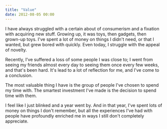 ```yaml
---
title: "Value"
date: 2012-08-05 00:00
---
```


<p>I have always struggled with a certain about of consumerism and a fixation with acquiring new stuff. Growing up, it was toys, then gadgets, then grown-up toys. I've spent a lot of money on things I didn't need, or that I wanted, but grew bored with quickly. Even today, I struggle with the appeal of novelty. <!--more--></p>

<p>Recently, I've suffered a loss of some people I was close to; I went from seeing my friends almost every day to seeing them once every few weeks, and that's been hard. It's lead to a lot of reflection for me, and I've come to a conclusion.</p>

<p>The most valuable thing I have is the group of people I've chosen to spend my time with. The smartest investment I've made is the decision to spend time with them.</p>

<p>I feel like I just blinked and a year went by. And in that year, I've spent lots of money on things I don't remember, but all the experiences I've had with people have profoundly enriched me in ways I still don't completely appreciate.</p>

<!-- more -->

